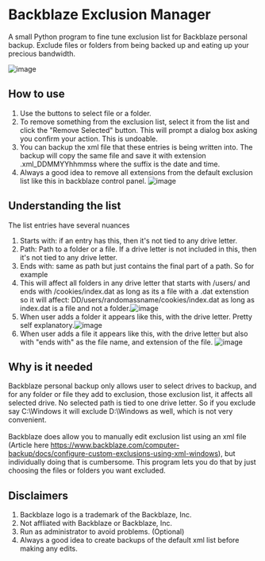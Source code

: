 # Backblaze Exclusion Manager
A small Python program to fine tune exclusion list for Backblaze personal backup. 
Exclude files or folders from being backed up and eating up your precious bandwidth.

![image](https://github.com/user-attachments/assets/d3cec3e3-be51-4862-93a7-1726df7b571b)

## How to use
1. Use the buttons to select file or a folder.
2. To remove something from the exclusion list, select it from the list and click the "Remove Selected" button. This will prompt a dialog box asking you confirm your action. This is undoable.
3. You can backup the xml file that these entries is being written into. The backup will copy the same file and save it with extension .xml_DDMMYYhhmmss where the suffix is the date and time.
4. Always a good idea to remove all extensions from the default exclusion list like this in backblaze control panel. ![image](https://github.com/user-attachments/assets/b4bfd9fd-c96c-4e09-8f51-a9c8a86b6eb1)


 ## Understanding the list
 The list entries have several nuances
 1. Starts with: if an entry has this, then it's not tied to any drive letter.
 2. Path: Path to a folder or a file. If a drive letter is not included in this, then it's not tied to any drive letter.
 3. Ends with: same as path but just contains the final part of a path. So for example
 4. This will affect all folders in any drive letter that starts with /users/ and ends with /cookies/index.dat as long as its a file with a .dat extenstion so it will affect: DD/users/randomassname/cookies/index.dat as long as index.dat is a file and not a folder.![image](https://github.com/user-attachments/assets/2cf79d3b-5752-4559-b4d9-3ea3c740b1b2)
 5. When user adds a folder it appears like this, with the drive letter. Pretty self explanatory.![image](https://github.com/user-attachments/assets/1fb7e7c1-be06-4f92-af6d-5339e0836fce)
 6. When user adds a file it appears like this, with the drive letter but also with "ends with" as the file name, and extension of the file. ![image](https://github.com/user-attachments/assets/acfe46d0-89b4-4663-ad3c-36c69a238561)



## Why is it needed
Backblaze personal backup only allows user to select drives to backup, and for any folder or file they add to exclusion, those exclusion list, it affects all selected drive. No selected path is tied to one drive letter. So if you exclude say C:\Windows it will exclude D:\Windows as well, which is not very convenient.
</br>
</br>
Backblaze does allow you to manually edit exclusion list using an xml file (Article here https://www.backblaze.com/computer-backup/docs/configure-custom-exclusions-using-xml-windows), but individually doing that is cumbersome. This program lets you do that by just choosing the files or folders you want excluded.


## Disclaimers
1. Backblaze logo is a trademark of the Backblaze, Inc.
2. Not affliated with Backblaze or Backblaze, Inc.
3. Run as administrator to avoid problems. (Optional)
4. Always a good idea to create backups of the default xml list before making any edits.
